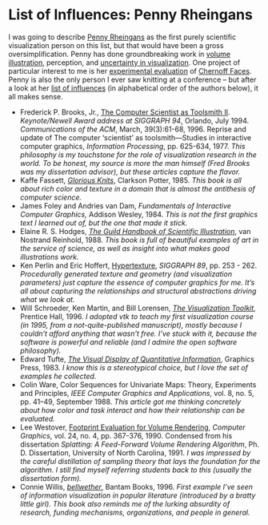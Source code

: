 # List of Influences: Penny Rheingans

I was going to describe <a href="http://www.csee.umbc.edu/~rheingan/">Penny Rheingans</a> as the first purely scientific visualization person on this list, but that would have been a gross oversimplification. Penny has done groundbreaking work in <a href="http://www.csee.umbc.edu/~ebert/npr/">volume illustration</a>, perception, and <a href="http://www.cs.umbc.edu/~rheingan/research/vivd.html">uncertainty in visualization</a>. One project of particular interest to me is her <a href="http://www.research.ibm.com/people/c/cjmorris/publications/Chernoff_990402.pdf">experimental evaluation</a> of <a href="/blog/2007/chernoff-faces">Chernoff Faces</a>. Penny is also the only person I ever saw knitting at a conference – but after a look at her <a href="/tag/influences">list of influences</a> (in alphabetical order of the authors below), it all makes sense.

- Frederick P. Brooks, Jr., <a href="http://www.cs.unc.edu/~brooks/Toolsmith-CACM.pdf">The Computer Scientist as Toolsmith II</a>. <em>Keynote/Newell Award address at SIGGRAPH 94</em>, Orlando, July 1994. <em>Communications of the ACM</em>, March, 39(3):61-68, 1996. Reprise and update of The computer ‘scientist’ as toolsmith—Studies in interactive computer graphics, <em>Information Processing</em>, pp. 625-634, 1977. <em>This philosophy is my touchstone for the role of visualization research in the world. To be honest, my source is more the man himself (Fred Brooks was my dissertation advisor), but these articles capture the flavor.</em>
- Kaffe Fassett, <em><a href="http://www.amazon.com/Glorious-Knits-Kaffe-Fassett/dp/0517558432/">Glorious Knits</a></em>, Clarkson Potter, 1985. <em>This book is all about rich color and texture in a domain that is almost the antithesis of computer science.</em>
- James Foley and Andries van Dam, <em>Fundamentals of Interactive Computer Graphics,</em> Addison Wesley, 1984. <em>This is not the first graphics text I learned out of, but the one that made it stick.</em>
- Elaine R. S. Hodges, <a href="http://www.amazon.com/Guild-Handbook-Scientific-Illustration/dp/0471360112"><em>The Guild Handbook of Scientific Illustration</em></a>, van Nostrand Reinhold, 1988. <em>This book is full of beautiful examples of art in the service of science, as well as insight into what makes good illustrations work.</em>
- Ken Perlin and Eric Hoffert, <a href="http://portal.acm.org/citation.cfm?id=74359">Hypertexture</a>, <em>SIGGRAPH 89</em>, pp. 253 - 262. <em>Procedurally generated texture and geometry (and visualization parameters) just capture the essence of computer graphics for me. It’s all about capturing the relationships and structural abstractions driving what we look at.</em>
- Will Schroeder, Ken Martin, and Bill Lorensen, <a href="http://www.amazon.com/Visualization-Toolkit-Object-Oriented-Approach-Graphics/dp/0139546944/"><em>The Visualization Toolkit</em></a>, Prentice Hall, 1996. <em>I adopted vtk to teach my first visualization course (in 1995, from a not-quite-published manuscript), mostly because I couldn’t afford anything that wasn’t free. I’ve stuck with it, because the software is powerful and reliable (and I admire the open software philosophy).</em>
- Edward Tufte, <a href="http://www.amazon.com/Visual-Display-Quantitative-Information-2nd/dp/0961392142/"><em>The Visual Display of Quantitative Information</em></a>, Graphics Press, 1983. <em>I know this is a stereotypical choice, but I love the set of examples he collected.</em>
- Colin Ware, Color Sequences for Univariate Maps: Theory, Experiments and Principles, <em>IEEE Computer Graphics and Applications</em>, vol. 8, no. 5, pp. 41–49, September 1988. <em>This article got me thinking concretely about how color and task interact and how their relationship can be evaluated.</em>
- Lee Westover, <a href="http://portal.acm.org/citation.cfm?id=97919&amp;dl=ACM&amp;coll=GUIDE">Footprint Evaluation for Volume Rendering</a>, <em>Computer Graphics</em>, vol. 24, no. 4, pp. 367-376, 1990. Condensed from his dissertation <em>Splatting: A Feed-Forward Volume Rendering Algorithm</em>, Ph. D. Dissertation, University of North Carolina, 1991. <em>I was impressed by the careful distillation of sampling theory that lays the foundation for the algorithm. I still find myself referring students back to this (usually the dissertation form).</em>
- Connie Willis, <a href="http://www.amazon.com/Bellwether-Connie-Willis/dp/0553562967"><em>bellwether</em></a>, Bantam Books, 1996. <em>First example I’ve seen of information visualization in popular literature (introduced by a bratty little girl). This book also reminds me of the lurking absurdity of research, funding mechanisms, organizations, and people in general.</em>
